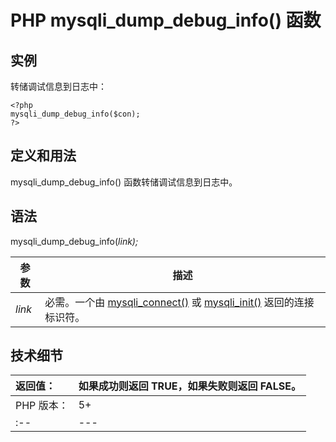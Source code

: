 # PHP mysqli_dump_debug_info() 函数



## 实例

转储调试信息到日志中：

```
<?php
mysqli_dump_debug_info($con);
?>
```

## 定义和用法

mysqli_dump_debug_info() 函数转储调试信息到日志中。

## 语法

mysqli_dump_debug_info(_link);_

| 参数 | 描述 |
| --- | --- |
| _link_ | 必需。一个由 [mysqli_connect()](func-mysqli-connect.html) 或 [mysqli_init()](func-mysqli-init.html) 返回的连接标识符。 |

## 技术细节

| 返回值： | 如果成功则返回 TRUE，如果失败则返回 FALSE。 |
| :-- | --- |
| PHP 版本： | 5+ |
| :-- | --- |

  